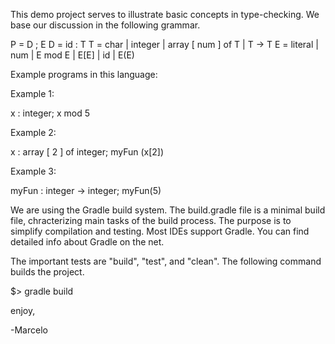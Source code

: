 This demo project serves to illustrate basic concepts in
type-checking.  We base our discussion in the following grammar.

  P = D ; E 
  D = id : T
  T = char | integer | array [ num ] of T | T -> T
  E = literal | num | E mod E | E[E] | id | E(E)

Example programs in this language:

Example 1:

  x : integer;
  x mod 5

Example 2:

  x : array [ 2 ] of integer;
  myFun (x[2])

Example 3:

  myFun : integer -> integer;
  myFun(5)

We are using the Gradle build system.  The build.gradle file is a
minimal build file, chracterizing main tasks of the build process.
The purpose is to simplify compilation and testing.  Most IDEs support
Gradle.  You can find detailed info about Gradle on the net.

The important tests are "build", "test", and "clean".  The following
command builds the project.

$> gradle build

enjoy,

 -Marcelo